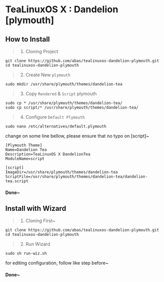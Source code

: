 # TeaLinuxOS X : Dandelion [plymouth]

## How to Install
> 1. Cloning Project

```
git clone https://github.com/abas/tealinuxos-dandelion-plymouth.git
cd tealinuxos-dandelion-plymouth
```

> 2. Create New `plymouth`

```
sudo mkdir /usr/share/plymouth/themes/dandelion-tea
```

> 3. Copy `Rendered` & `Script` plymouth

```
sudo cp * /usr/share/plymouth/themes/dandelion-tea/
sudo cp script/* /usr/share/plymouth/themes/dandelion-tea/
```

> 4. Configure `Default Plymouth`

```
sudo nano /etc/alternatives/default.plymouth
```

change on some line bellow, please ensure that no typo on [script]~
```
[Plymouth Theme]
Name=Dandelion Tea
Description=TeaLinuxOS X DandelionTea
ModuleName=script

[script]
ImageDir=/usr/share/plymouth/themes/dandelion-tea
ScriptFile=/usr/share/plymouth/themes/dandelion-tea/dandelion-tea.script
```

#### Done~

## Install with Wizard

> 1. Cloning First~

```
git clone https://github.com/abas/tealinuxos-dandelion-plymouth.git
cd tealinuxos-dandelion-plymouth
```

> 2. Run Wizard

```
sudo sh run-wiz.sh
```

for editing configuration, follow like step before~

#### Done~
